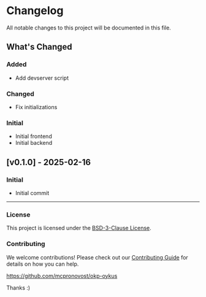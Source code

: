 # Changelog

All notable changes to this project will be documented in this file.

## What's Changed

### Added

- Add devserver script

### Changed

- Fix initializations

### Initial

- Initial frontend
- Initial backend

## [v0.1.0] - 2025-02-16

### Initial

- Initial commit

---

### License

This project is licensed under the [BSD-3-Clause License](LICENSE).

### Contributing
We welcome contributions! Please check out our [Contributing Guide](CONTRIBUTING.md) for details on how you can help.

https://github.com/mcpronovost/okp-oykus

Thanks :)
